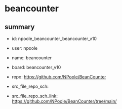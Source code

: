 # beancounter
 
## summary 
* id: npoole_beancounter_beancounter_v10
* user: npoole
* name: beancounter
* board: beancounter_v10
* repo: https://github.com/NPoole/BeanCounter



* src_file_repo_sch: 
* src_file_repo_sch_link: https://github.com/NPoole/BeanCounter/tree/main/







